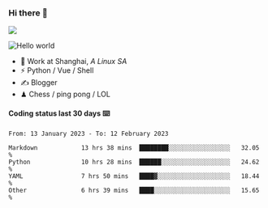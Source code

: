 ### Hi there 👋
![](https://komarev.com/ghpvc/?username=Xuhandsome)


<img src="https://github-readme-stats.vercel.app/api?username=XuHandsome&show_icons=true&theme=merko" alt="Hello world">

<br/>

- 🍻  Work at Shanghai, _A Linux SA_
- ⚡  Python / Vue / Shell
- ✍️  Blogger
- ♟  Chess / ping pong / LOL

#### Coding status last 30 days ⌨️

<!--START_SECTION:waka-->

```text
From: 13 January 2023 - To: 12 February 2023

Markdown            13 hrs 38 mins  ████████░░░░░░░░░░░░░░░░░   32.05 %
Python              10 hrs 28 mins  ██████░░░░░░░░░░░░░░░░░░░   24.62 %
YAML                7 hrs 50 mins   ████▓░░░░░░░░░░░░░░░░░░░░   18.44 %
Other               6 hrs 39 mins   ████░░░░░░░░░░░░░░░░░░░░░   15.65 %
```

<!--END_SECTION:waka-->
